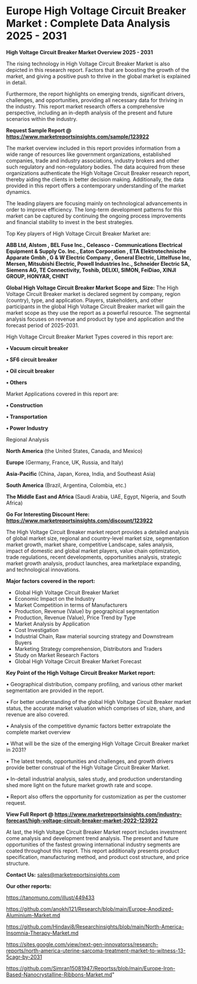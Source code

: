 # Europe High Voltage Circuit Breaker Market : Complete Data Analysis 2025 - 2031

<Strong> High Voltage Circuit Breaker Market Overview 2025 - 2031</strong>

The rising technology in High Voltage Circuit Breaker Market is also depicted in this research report. Factors that are boosting the growth of the market, and giving a positive push to thrive in the global market is explained in detail.

Furthermore, the report highlights on emerging trends, significant drivers, challenges, and opportunities, providing all necessary data for thriving in the industry. This report market research offers a comprehensive perspective, including an in-depth analysis of the present and future scenarios within the industry.

<strong>Request Sample Report @ <a href=https://www.marketreportsinsights.com/sample/123922>https://www.marketreportsinsights.com/sample/123922</a></strong>

The market overview included in this report provides information from a wide range of resources like government organizations, established companies, trade and industry associations, industry brokers and other such regulatory and non-regulatory bodies. The data acquired from these organizations authenticate the High Voltage Circuit Breaker research report, thereby aiding the clients in better decision making. Additionally, the data provided in this report offers a contemporary understanding of the market dynamics.

The leading players are focusing mainly on technological advancements in order to improve efficiency. The long-term development patterns for this market can be captured by continuing the ongoing process improvements and financial stability to invest in the best strategies.

Top Key players of High Voltage Circuit Breaker Market are:

<strong>ABB Ltd, Alstom , BEL Fuse Inc., Celeasco - Communications Electrical Equipment & Supply Co. Inc., Eaton Corporation , ETA Elektrotechnische Apparate Gmbh , G & W Electric Company , General Electric, Littelfuse Inc, Mersen, Mitsubishi Electric, Powell Industries Inc., Schneider Electric SA, Siemens AG, TE Connectivity, Toshib, DELIXI, SIMON, FeiDiao, XINJI GROUP, HONYAR, CHINT</strong>

<strong><b>Global High Voltage Circuit Breaker Market Scope and Size:</b></strong>
The High Voltage Circuit Breaker market is declared segment by company, region (country), type, and application. Players, stakeholders, and other participants in the global High Voltage Circuit Breaker market will gain the market scope as they use the report as a powerful resource. The segmental analysis focuses on revenue and product by type and application and the forecast period of 2025-2031.

High Voltage Circuit Breaker Market Types covered in this report are:

<strong>• Vacuum circuit breaker

• SF6 circuit breaker

• Oil circuit breaker

• Others</strong>

Market Applications covered in this report are:

<strong>• Construction

• Transportation

• Power Industry</strong> 

Regional Analysis

<strong>North America</strong> (the United States, Canada, and Mexico)

<strong>Europe</strong> (Germany, France, UK, Russia, and Italy)

<strong>Asia-Pacific</strong> (China, Japan, Korea, India, and Southeast Asia)

<strong>South America</strong> (Brazil, Argentina, Colombia, etc.)

<strong>The Middle East and Africa</strong> (Saudi Arabia, UAE, Egypt, Nigeria, and South Africa)

<strong>Go For Interesting Discount Here: <a href=https://www.marketreportsinsights.com/discount/123922>https://www.marketreportsinsights.com/discount/123922</a></strong>

The High Voltage Circuit Breaker market report provides a detailed analysis of global market size, regional and country-level market size, segmentation market growth, market share, competitive Landscape, sales analysis, impact of domestic and global market players, value chain optimization, trade regulations, recent developments, opportunities analysis, strategic market growth analysis, product launches, area marketplace expanding, and technological innovations.

<strong><b>Major factors covered in the report:</b></strong>
<ul>
  <li>Global High Voltage Circuit Breaker Market </li>
  <li>Economic Impact on the Industry</li>
  <li>Market Competition in terms of Manufacturers</li>
  <li>Production, Revenue (Value) by geographical segmentation</li>
  <li>Production, Revenue (Value), Price Trend by Type</li>
  <li>Market Analysis by Application</li>
  <li>Cost Investigation</li>
  <li>Industrial Chain, Raw material sourcing strategy and Downstream Buyers</li>
  <li>Marketing Strategy comprehension, Distributors and Traders</li>
  <li>Study on Market Research Factors</li>
  <li>Global High Voltage Circuit Breaker Market Forecast</li>
</ul>

<strong><b>Key Point of the High Voltage Circuit Breaker Market report:</b></strong>

• Geographical distribution, company profiling, and various other market segmentation are provided in the report.

• For better understanding of the global High Voltage Circuit Breaker market status, the accurate market valuation which comprises of size, share, and revenue are also covered.

• Analysis of the competitive dynamic factors better extrapolate the complete market overview

• What will be the size of the emerging High Voltage Circuit Breaker market in 2031?

• The latest trends, opportunities and challenges, and growth drivers provide better construal of the High Voltage Circuit Breaker Market.

• In-detail industrial analysis, sales study, and production understanding shed more light on the future market growth rate and scope.

• Report also offers the opportunity for customization as per the customer request.

<strong><b>View Full Report @ <a href=https://www.marketreportsinsights.com/industry-forecast/high-voltage-circuit-breaker-market-2022-123922>https://www.marketreportsinsights.com/industry-forecast/high-voltage-circuit-breaker-market-2022-123922</a></b></strong>


At last, the High Voltage Circuit Breaker Market report includes investment come analysis and development trend analysis. The present and future opportunities of the fastest growing international industry segments are coated throughout this report. This report additionally presents product specification, manufacturing method, and product cost structure, and price structure.

<strong>Contact Us:</strong>
sales@marketreportsinsights.com

<strong>Our other reports:</strong>

<a href=https://tanomuno.com/illust/449433>https://tanomuno.com/illust/449433</a>

<a href=https://github.com/anokhi121/Research/blob/main/Europe-Anodized-Aluminium-Market.md>https://github.com/anokhi121/Research/blob/main/Europe-Anodized-Aluminium-Market.md</a>

<a href=https://github.com/Hindavi8/Researchinsights/blob/main/North-America-Insomnia-Therapy-Market.md>https://github.com/Hindavi8/Researchinsights/blob/main/North-America-Insomnia-Therapy-Market.md</a>

<a href=https://sites.google.com/view/next-gen-innovatorss/research-reports/north-america-uterine-sarcoma-treatment-market-to-witness-13-5cagr-by-2031>https://sites.google.com/view/next-gen-innovatorss/research-reports/north-america-uterine-sarcoma-treatment-market-to-witness-13-5cagr-by-2031</a>

<a href=https://github.com/Simran15081947/Reportss/blob/main/Europe-Iron-Based-Nanocrystalline-Ribbons-Market.md>https://github.com/Simran15081947/Reportss/blob/main/Europe-Iron-Based-Nanocrystalline-Ribbons-Market.md</a>"
